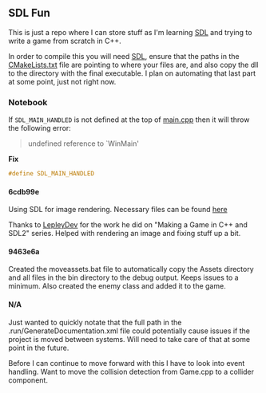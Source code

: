 ## SDL Fun

This is just a repo where I can store stuff as I'm learning [SDL](https://www.libsdl.org/) and trying to write a game from scratch in C++.  

In order to compile this you will need [SDL](https://github.com/libsdl-org/SDL/releases/tag/release-2.26.5), ensure that the paths in the [CMakeLists.txt](CMakeLists.txt) file are pointing to where your files are, and also copy the dll to the directory with the final executable.  I plan on automating that last part at some point, just not right now.


### Notebook

If ```SDL_MAIN_HANDLED``` is not defined at the top of [main.cpp](main.cpp) then it will throw the following error:

>undefined reference to `WinMain'

**Fix**
```c++
#define SDL_MAIN_HANDLED
```

#### 6cdb99e
Using SDL for image rendering.  Necessary files can be found [here](https://github.com/libsdl-org/SDL_image/releases)

Thanks to [LepleyDev](https://www.youtube.com/@LepleyDev) for the work he did on "Making a Game in C++ and SDL2" series.  Helped with rendering an image and fixing stuff up a bit.

#### 9463e6a

Created the moveassets.bat file to automatically copy the Assets directory and all files in the bin directory to the debug output.  Keeps issues to a minimum.
Also created the enemy class and added it to the game.

#### N/A

Just wanted to quickly notate that the full path in the .run/GenerateDocumentation.xml file could potentially cause issues if the project is moved between systems.  Will need to take care of that at some point in the future.

Before I can continue to move forward with this I have to look into event handling.  Want to move the collision detection from Game.cpp to a collider component.